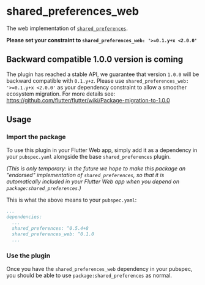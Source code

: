 # shared_preferences_web

The web implementation of [`shared_preferences`][1].

**Please set your constraint to `shared_preferences_web: '>=0.1.y+x <2.0.0'`**

## Backward compatible 1.0.0 version is coming
The plugin has reached a stable API, we guarantee that version `1.0.0` will be backward compatible with `0.1.y+z`.
Please use `shared_preferences_web: '>=0.1.y+x <2.0.0'` as your dependency constraint to allow a smoother ecosystem migration.
For more details see: https://github.com/flutter/flutter/wiki/Package-migration-to-1.0.0

## Usage

### Import the package

To use this plugin in your Flutter Web app, simply add it as a dependency in
your `pubspec.yaml` alongside the base `shared_preferences` plugin.

_(This is only temporary: in the future we hope to make this package an
"endorsed" implementation of `shared_preferences`, so that it is automatically
included in your Flutter Web app when you depend on `package:shared_preferences`.)_

This is what the above means to your `pubspec.yaml`:

```yaml
...
dependencies:
  ...
  shared_preferences: ^0.5.4+8
  shared_preferences_web: ^0.1.0
  ...
```

### Use the plugin

Once you have the `shared_preferences_web` dependency in your pubspec, you should
be able to use `package:shared_preferences` as normal.

[1]: ../shared_preferences/shared_preferences
